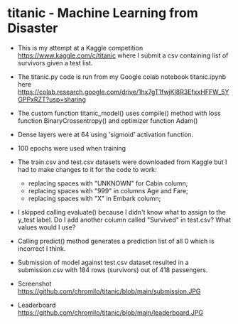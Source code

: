 # titanic - Machine Learning from Disaster

- This is my attempt at a Kaggle competition https://www.kaggle.com/c/titanic where I submit a csv containing list of survivors given a test list.
- The titanic.py code is run from my Google colab notebook titanic.ipynb here https://colab.research.google.com/drive/1hx7gT1fwjKl8R3EfxxHFFW_5YGPPxRZT?usp=sharing
- The custom function titanic_model() uses compile() method with loss function BinaryCrossentropy() and optimizer function Adam()
- Dense layers were at 64 using 'sigmoid' activation function.
- 100 epochs were used when training
- The train.csv and test.csv datasets were downloaded from Kaggle but I had to make changes to it for the code to work:
  - replacing spaces with "UNKNOWN" for Cabin column;
  - replacing spaces with "999" in columns Age and Fare;
  - replacing spaces with "X" in Embark column;
- I skipped calling evaluate() because I didn't know what to assign to the y_test label. Do I add another column called "Survived" in test.csv? What values would I use?
- Calling predict() method generates a prediction list of all 0 which is incorrect I think.

- Submission of model against test.csv dataset resulted in a submission.csv with 184 rows (survivors) out of 418 passengers.
- Screenshot
https://github.com/chromilo/titanic/blob/main/submission.JPG

- Leaderboard
https://github.com/chromilo/titanic/blob/main/leaderboard.JPG
